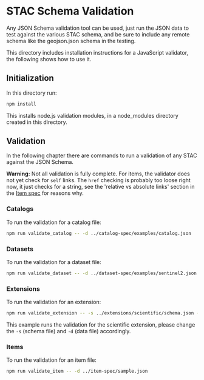 # STAC Schema Validation

Any JSON Schema validation tool can be used, just run the JSON data to test against the various STAC schema, and be sure to include any remote schema like the geojson.json schema in the testing. 

This directory includes installation instructions for a JavaScript validator, the following shows how to use it.

## Initialization

In this directory run:

```bash
npm install
```

This installs node.js validation modules, in a node_modules directory created in this directory.

## Validation

In the following chapter there are commands to run a validation of any STAC against the JSON Schema.

**Warning:** Not all validation is fully complete. For items, the validator does not yet check for `self` 
links. The `href` checking is probably too loose right now, it just checks for a string, see the 
'relative vs absolute links' section  in the [Item spec](../item-spec/item-spec.md) for reasons why. 

### Catalogs

To run the validation for a catalog file:

```bash
npm run validate_catalog -- -d ../catalog-spec/examples/catalog.json
```

### Datasets

To run the validation for a dataset file:

```bash
npm run validate_dataset -- -d ../dataset-spec/examples/sentinel2.json
```

### Extensions

To run the validation for an extension:

```bash
npm run validate_extension -- -s ../extensions/scientific/schema.json -d ../extensions/scientific/example-merraclim.json
```

This example runs the validation for the scientific extension, please change the `-s` (schema file) and `-d` (data file) accordingly.

### Items

To run the validation for an item file:

```bash
npm run validate_item -- -d ../item-spec/sample.json
```

